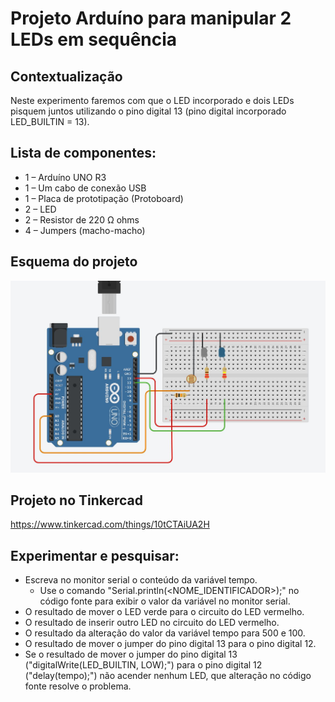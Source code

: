 # Projeto Arduíno para manipular 2 LEDs em sequência

## Contextualização

Neste experimento faremos com que o LED incorporado e dois LEDs pisquem juntos utilizando o pino digital 13 (pino digital incorporado LED_BUILTIN = 13). 

## Lista de componentes:

- 1 – Arduíno UNO R3
- 1 – Um cabo de conexão USB
- 1 – Placa de prototipação (Protoboard)
- 2 – LED
- 2 – Resistor de 220 Ω ohms
- 4 – Jumpers (macho-macho)

## Esquema do projeto

![Esquema do projeto](esquema_projeto.jpg)

## Projeto no Tinkercad

https://www.tinkercad.com/things/10tCTAiUA2H

## Experimentar e pesquisar:

- Escreva no monitor serial o conteúdo da variável tempo.
	- Use o comando "Serial.println(<NOME_IDENTIFICADOR>);"  no código fonte para exibir o valor da variável no monitor serial.
- O resultado de mover o LED verde para o circuito do LED vermelho.
- O resultado de inserir outro LED no circuito do LED vermelho.
- O resultado da alteração do valor da variável tempo para 500 e 100.
- O resultado de mover o jumper do pino digital 13 para o pino digital 12.
- Se o resultado de mover o jumper do pino digital 13 ("digitalWrite(LED_BUILTIN, LOW);") para o pino digital 12 ("delay(tempo);") não acender nenhum LED, que alteração no código fonte resolve o problema.

